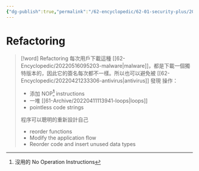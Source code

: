 ```yaml
---
{"dg-publish":true,"permalink":"/62-encyclopedic/62-01-security-plus/20220605141505-refactoring/","dgHomeLink":true,"dgPassFrontmatter":false}
---
```



# Refactoring

>[!word] Refactoring
> 每次用戶下載這種 [[62-Encyclopedic/20220516095203-malware|malware]]，都是下載一個獨特版本的，因此它的簽名每次都不一樣。所以也可以避免被 [[62-Encyclopedic/20220421233306-antivirus|antivirus]] 發現
> 操作：
> - 添加 NOP[^1] instructions 
> - 一堆 [[61-Archive/20220411113941-loops|loops]] 
> - pointless code strings 
> 
> 程序可以聰明的重新設計自己
> - reorder functions 
> - Modify the application flow 
> - Reorder code and insert unused data types 

[^1]: 沒用的 No Operation Instructions 
